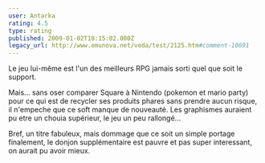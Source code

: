 ```yaml
---
user: Antarka
rating: 4.5
type: rating
published: 2009-01-02T18:15:02.000Z
legacy_url: http://www.emunova.net/veda/test/2125.htm#comment-10691
---
```

Le jeu lui-même est l'un des meilleurs RPG jamais sorti quel que soit le support.

Mais... sans oser comparer Square à Nintendo (pokemon et mario party) pour ce qui est de recycler ses produits phares sans prendre aucun risque, il n'empeche que ce soft manque de nouveauté. Les graphismes auraient pu etre un chouia supérieur, le jeu un peu rallongé... 

Bref, un titre fabuleux, mais dommage que ce soit un simple portage finalement, le donjon supplémentaire est pauvre et pas super interessant, on aurait pu avoir mieux.